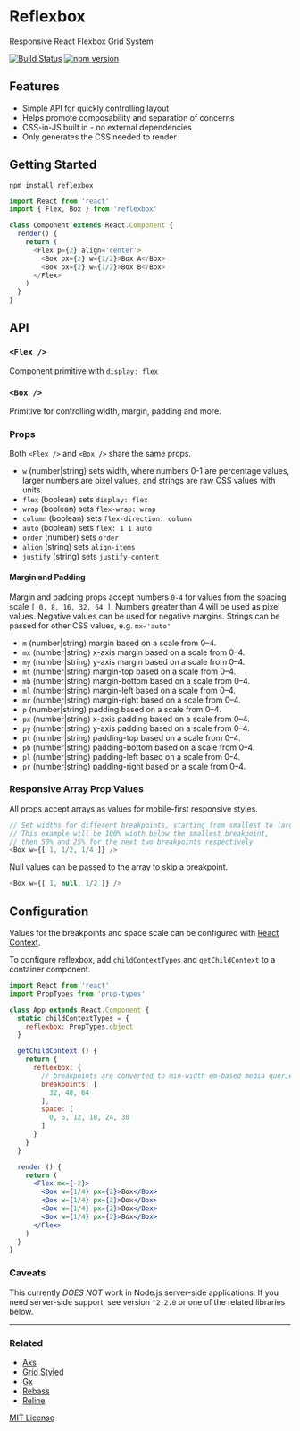 
# Reflexbox

Responsive React Flexbox Grid System

[![Build Status](https://travis-ci.org/jxnblk/reflexbox.svg?branch=master)](https://travis-ci.org/jxnblk/reflexbox)
[![npm version](https://badge.fury.io/js/reflexbox.svg)](https://badge.fury.io/js/reflexbox)


## Features

- Simple API for quickly controlling layout
- Helps promote composability and separation of concerns
- CSS-in-JS built in - no external dependencies
- Only generates the CSS needed to render

## Getting Started

```
npm install reflexbox
```

```js
import React from 'react'
import { Flex, Box } from 'reflexbox'

class Component extends React.Component {
  render() {
    return (
      <Flex p={2} align='center'>
        <Box px={2} w={1/2}>Box A</Box>
        <Box px={2} w={1/2}>Box B</Box>
      </Flex>
    )
  }
}
```

## API

### `<Flex />`

Component primitive with `display: flex`

### `<Box />`

Primitive for controlling width, margin, padding and more.

### Props

Both `<Flex />` and `<Box />` share the same props.

- `w` (number|string) sets width, where numbers 0-1 are percentage values, larger numbers are pixel values, and strings are raw CSS values with units.
- `flex` (boolean) sets `display: flex`
- `wrap` (boolean) sets `flex-wrap: wrap`
- `column` (boolean) sets `flex-direction: column`
- `auto` (boolean) sets `flex: 1 1 auto`
- `order` (number) sets `order`
- `align` (string) sets `align-items`
- `justify` (string) sets `justify-content`

#### Margin and Padding

Margin and padding props accept numbers `0-4` for values from the spacing scale `[ 0, 8, 16, 32, 64 ]`.
Numbers greater than 4 will be used as pixel values.
Negative values can be used for negative margins.
Strings can be passed for other CSS values, e.g. `mx='auto'`

- `m`  (number|string) margin based on a scale from 0–4.
- `mx` (number|string) x-axis margin based on a scale from 0–4.
- `my` (number|string) y-axis margin based on a scale from 0–4.
- `mt` (number|string) margin-top based on a scale from 0–4.
- `mb` (number|string) margin-bottom based on a scale from 0–4.
- `ml` (number|string) margin-left based on a scale from 0–4.
- `mr` (number|string) margin-right based on a scale from 0–4.
- `p`  (number|string) padding based on a scale from 0–4.
- `px` (number|string) x-axis padding based on a scale from 0–4.
- `py` (number|string) y-axis padding based on a scale from 0–4.
- `pt` (number|string) padding-top based on a scale from 0–4.
- `pb` (number|string) padding-bottom based on a scale from 0–4.
- `pl` (number|string) padding-left based on a scale from 0–4.
- `pr` (number|string) padding-right based on a scale from 0–4.

### Responsive Array Prop Values

All props accept arrays as values for mobile-first responsive styles.

```js
// Set widths for different breakpoints, starting from smallest to largest
// This example will be 100% width below the smallest breakpoint,
// then 50% and 25% for the next two breakpoints respectively
<Box w={[ 1, 1/2, 1/4 ]} />
```

Null values can be passed to the array to skip a breakpoint.

```js
<Box w={[ 1, null, 1/2 ]} />
```


## Configuration

Values for the breakpoints and space scale can be configured with
[React Context](https://facebook.github.io/react/docs/context.html).

To configure reflexbox, add `childContextTypes` and `getChildContext` to a container component.

```jsx
import React from 'react'
import PropTypes from 'prop-types'

class App extends React.Component {
  static childContextTypes = {
    reflexbox: PropTypes.object
  }

  getChildContext () {
    return {
      reflexbox: {
        // breakpoints are converted to min-width em-based media queries
        breakpoints: [
          32, 48, 64
        ],
        space: [
          0, 6, 12, 18, 24, 30
        ]
      }
    }
  }

  render () {
    return (
      <Flex mx={-2}>
        <Box w={1/4} px={2}>Box</Box>
        <Box w={1/4} px={2}>Box</Box>
        <Box w={1/4} px={2}>Box</Box>
        <Box w={1/4} px={2}>Box</Box>
      </Flex>
    )
  }
}
```

### Caveats

This currently *DOES NOT* work in Node.js server-side applications.
If you need server-side support, see version `^2.2.0` or one of the related libraries below.

---

### Related

- [Axs](http://jxnblk.com/axs)
- [Grid Styled](http://jxnblk.com/grid-styled)
- [Gx](http://jxnblk.com/gx)
- [Rebass](http://jxnblk.com/rebass)
- [Reline](http://jxnblk.com/reline)

[MIT License](.github/LICENSE.md)

